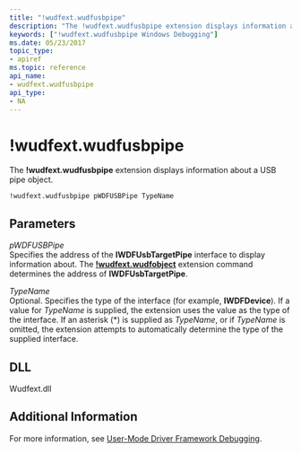 ```yaml
---
title: "!wudfext.wudfusbpipe"
description: "The !wudfext.wudfusbpipe extension displays information about a USB pipe object."
keywords: ["!wudfext.wudfusbpipe Windows Debugging"]
ms.date: 05/23/2017
topic_type:
- apiref
ms.topic: reference
api_name:
- wudfext.wudfusbpipe
api_type:
- NA
---
```


# !wudfext.wudfusbpipe

The **!wudfext.wudfusbpipe** extension displays information about a USB pipe object.

```dbgcmd
!wudfext.wudfusbpipe pWDFUSBPipe TypeName
```

## Parameters

<span id="_______pWDFUSBPipe______"></span><span id="_______pwdfusbpipe______"></span><span id="_______PWDFUSBPIPE______"></span> *pWDFUSBPipe*   
Specifies the address of the **IWDFUsbTargetPipe** interface to display information about. The [**!wudfext.wudfobject**](-wudfext-wudfobject.md) extension command determines the address of **IWDFUsbTargetPipe**.

<span id="_______TypeName______"></span><span id="_______typename______"></span><span id="_______TYPENAME______"></span> *TypeName*   
Optional. Specifies the type of the interface (for example, **IWDFDevice**). If a value for *TypeName* is supplied, the extension uses the value as the type of the interface. If an asterisk (\*) is supplied as *TypeName*, or if *TypeName* is omitted, the extension attempts to automatically determine the type of the supplied interface.

## DLL

Wudfext.dll

## Additional Information

For more information, see [User-Mode Driver Framework Debugging](../debugger/user-mode-driver-framework-debugging.md).
